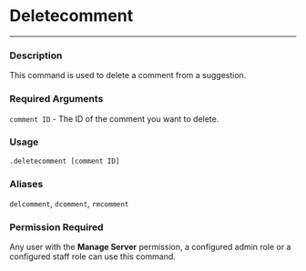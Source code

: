 # Deletecomment
---
### Description
This command is used to delete a comment from a suggestion.
### Required Arguments
`comment ID` - The ID of the comment you want to delete.
### Usage
```
.deletecomment [comment ID]
```
### Aliases
`delcomment`, `dcomment`, `rmcomment`
### Permission Required
Any user with the **Manage Server** permission, a configured admin role or a configured staff role can use this command.
